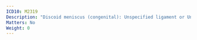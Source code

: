 ```yaml
---
ICD10: M2319
Description: "Discoid meniscus (congenital): Unspecified ligament or Unspecified meniscus"
Matters: No
Weight: 0
---
```

